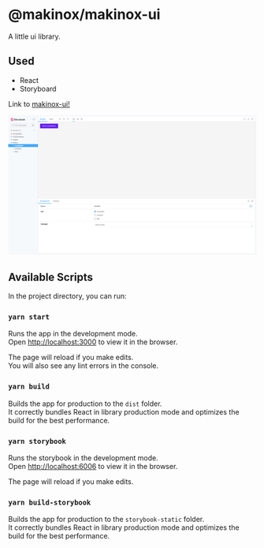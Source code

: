 # @makinox/makinox-ui

A little ui library.

## Used

- React
- Storyboard

Link to [makinox-ui!](https://makinox-ui.jesusbossa.dev/)

![Image of makinox-ui](./preview.png)

## Available Scripts

In the project directory, you can run:

### `yarn start`

Runs the app in the development mode.\
Open [http://localhost:3000](http://localhost:3000) to view it in the browser.

The page will reload if you make edits.\
You will also see any lint errors in the console.

### `yarn build`

Builds the app for production to the `dist` folder.\
It correctly bundles React in library production mode and optimizes the build for the best performance.

### `yarn storybook`

Runs the storybook in the development mode.\
Open [http://localhost:6006](http://localhost:6006) to view it in the browser.

The page will reload if you make edits.

### `yarn build-storybook`

Builds the app for production to the `storybook-static` folder.\
It correctly bundles React in library production mode and optimizes the build for the best performance.
